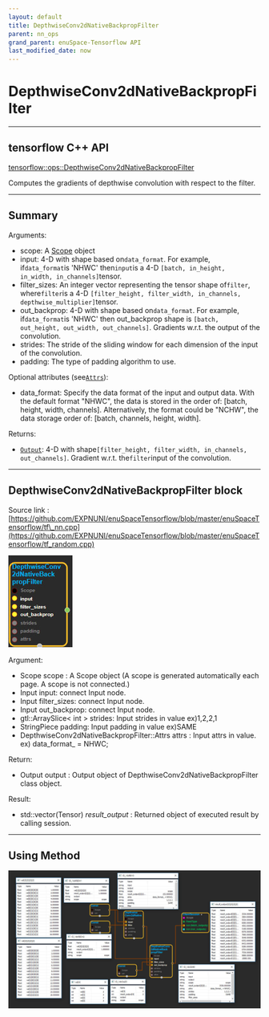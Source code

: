 ```yaml
--- 
layout: default 
title: DepthwiseConv2dNativeBackpropFilter 
parent: nn_ops 
grand_parent: enuSpace-Tensorflow API 
last_modified_date: now 
--- 
```


# DepthwiseConv2dNativeBackpropFilter

---

## tensorflow C++ API

[tensorflow::ops::DepthwiseConv2dNativeBackpropFilter](https://www.tensorflow.org/api_docs/cc/class/tensorflow/ops/depthwise-conv2d-native-backprop-filter)

Computes the gradients of depthwise convolution with respect to the filter.

---

## Summary

Arguments:

* scope: A [Scope](https://www.tensorflow.org/api_docs/cc/class/tensorflow/scope.html#classtensorflow_1_1_scope) object
* input: 4-D with shape based on`data_format`. For example, if`data_format`is 'NHWC' then`input`is a 4-D
  `[batch, in_height, in_width, in_channels]`tensor.
* filter\_sizes: An integer vector representing the tensor shape of`filter`, where`filter`is a 4-D
  `[filter_height, filter_width, in_channels, depthwise_multiplier]`tensor.
* out\_backprop: 4-D with shape based on`data_format`. For example, if`data_format`is 'NHWC' then out\_backprop shape is
  `[batch, out_height, out_width, out_channels]`. Gradients w.r.t. the output of the convolution.
* strides: The stride of the sliding window for each dimension of the input of the convolution.
* padding: The type of padding algorithm to use.

Optional attributes \(see[`Attrs`](https://www.tensorflow.org/api_docs/cc/struct/tensorflow/ops/depthwise-conv2d-native-backprop-filter/attrs.html#structtensorflow_1_1ops_1_1_depthwise_conv2d_native_backprop_filter_1_1_attrs)\):

* data\_format: Specify the data format of the input and output data. With the default format "NHWC", the data is stored in the order of: \[batch, height, width, channels\]. Alternatively, the format could be "NCHW", the data storage order of: \[batch, channels, height, width\].

Returns:

* [`Output`](https://www.tensorflow.org/api_docs/cc/class/tensorflow/output.html#classtensorflow_1_1_output): 4-D with shape`[filter_height, filter_width, in_channels, out_channels]`. Gradient w.r.t. the`filter`input of the convolution.

---

## DepthwiseConv2dNativeBackpropFilter block

Source link : [https://github.com/EXPNUNI/enuSpaceTensorflow/blob/master/enuSpaceTensorflow/tf\_nn.cpp](https://github.com/EXPNUNI/enuSpaceTensorflow/blob/master/enuSpaceTensorflow/tf_random.cpp)

![](./assets/nn-ops/DepthwiseConv2dNativeBackpropFilter1.jpg)

Argument:

* Scope scope : A Scope object \(A scope is generated automatically each page. A scope is not connected.\)
* Input input: connect  Input node.
* Input filter\_sizes: connect  Input node.
* Input out\_backprop: connect  Input node.
* gtl::ArraySlice&lt; int &gt; strides: Input strides in value ex\)1,2,2,1
* StringPiece padding: Input padding in value ex\)SAME
* DepthwiseConv2dNativeBackpropFilter::Attrs attrs : Input attrs in value. ex\) data\_format\_ = NHWC;

Return:

* Output output : Output object of DepthwiseConv2dNativeBackpropFilter class object.

Result:

* std::vector\(Tensor\) _result\_output_ : Returned object of executed result by calling session.

---

## Using Method

![](./assets/nn-ops/DepthwiseConv2dNativeBackpropFilter2.jpg)


